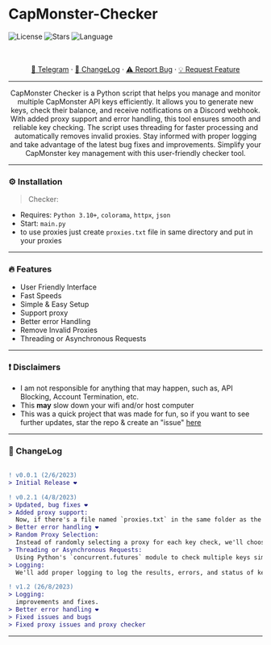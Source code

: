 # CapMonster-Checker

![License](https://img.shields.io/github/license/Ggre55/Capmonster-Checker.svg?style=for-the-badge&labelColor=black&color=f429ff&logo=IOTA)
![Stars](https://img.shields.io/github/stars/Ggre55/Capmonster-Checker.svg?style=for-the-badge&labelColor=black&color=f429ff&logo=IOTA)
![Language](https://img.shields.io/github/languages/top/Ggre55/Capmonster-Checker.svg?style=for-the-badge&labelColor=black&color=f429ff&logo=python)


<p align="center">
    <br />
    <br />
    <a href="https://t.me/Drwoop_Globe">🌌 Telegram</a>
    ·
    <a href="https://github.com/Ggre55/Capmonster-Checker#-changelog">📜 ChangeLog</a>
    ·
    <a href="https://github.com/Ggre55/Capmonster-Checker/issues">⚠️ Report Bug</a>
    ·
    <a href="https://github.com/Ggre55/Capmonster-Checker/issues">💡 Request Feature</a>
  </p>
</div>


---------------------------------------

<p align="center">
  CapMonster Checker is a Python script that helps you manage and monitor multiple CapMonster API keys efficiently. It allows you to generate new keys, check their balance, and receive notifications on a Discord webhook. With added proxy support and error handling, this tool ensures smooth and reliable key checking. The script uses threading for faster processing and automatically removes invalid proxies. Stay informed with proper logging and take advantage of the latest bug fixes and improvements. Simplify your CapMonster key management with this user-friendly checker tool.

</p>

---------------------------------------

### ⚙️ Installation
> Checker:
* Requires: `Python 3.10+`, `colorama`, `httpx`, `json`
* Start: `main.py`
* to use proxies just create `proxies.txt` file in same directory and put in your proxies

---------------------------------------

### 🔥 Features
* User Friendly Interface
* Fast Speeds
* Simple & Easy Setup
* Support proxy
* Better error Handling
* Remove Invalid Proxies
* Threading or Asynchronous Requests

---------------------------------------

### ❗ Disclaimers
- I am not responsible for anything that may happen, such as, API Blocking, Account Termination, etc.
- This **may** slow down your wifi and/or host computer
- This was a quick project that was made for fun, so if you want to see further updates, star the repo & create an "issue" [here](https://github.com/Ggre55/Capmonster-Checker/issues)

---------------------------------------
### 📜 ChangeLog
```diff
 
! v0.0.1 (2/6/2023)
> Initial Release ❤️

! v0.2.1 (4/8/2023)
> Updated, bug fixes ❤️
> Added proxy support:
  Now, if there's a file named `proxies.txt` in the same folder as the script, the script will load the proxies from that file. If the user chooses to use proxies, it will randomly select one from the list of loaded proxies for each HTTP request. If the user decides not to use proxies, the script will make the HTTP requests without using any proxies.
> Better error handling ❤️
> Random Proxy Selection:
  Instead of randomly selecting a proxy for each key check, we'll choose a single proxy and use it for multiple key checks before changing to another one. This will reduce the overhead of changing proxies frequently.
> Threading or Asynchronous Requests:
  Using Python's `concurrent.futures` module to check multiple keys simultaneously with threading.
> Logging:
  We'll add proper logging to log the results, errors, and status of key checks and other operations.

! v1.2 (26/8/2023)
> Logging:
  improvements and fixes.
> Better error handling ❤️
> Fixed issues and bugs
> Fixed proxy issues and proxy checker
```
---------------------------------------
